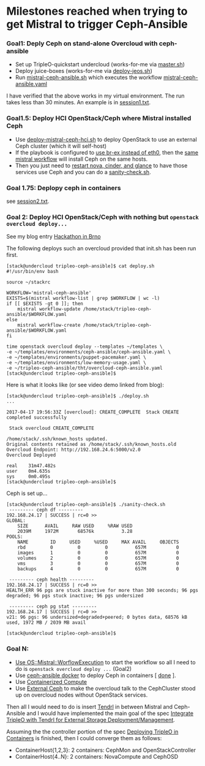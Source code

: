 Milestones reached when trying to get Mistral to trigger Ceph-Ansible
=====================================================================

### Goal1: Deply Ceph on stand-alone Overcloud with ceph-ansible

- Set up TripleO-quickstart undercloud (works-for-me via [master.sh](https://github.com/fultonj/oooq/blob/master/master.sh))
- Deploy juice-boxes (works-for-me via [deploy-jeos.sh](https://github.com/fultonj/oooq/blob/master/deploy-jeos.sh))
- Run [mistral-ceph-ansible.sh](https://github.com/fultonj/tripleo-ceph-ansible/blob/master/mistral-ceph-ansible.sh) which executes the workflow [mistral-ceph-ansible.yaml](https://github.com/fultonj/tripleo-ceph-ansible/blob/master/mistral-ceph-ansible.yaml)

I have verified that the above works in my virtual environment. The
run takes less than 30 minutes. An example is in [session1.txt](https://github.com/fultonj/tripleo-ceph-ansible/blob/master/session1.txt).

### Goal1.5: Deploy HCI OpenStack/Ceph where Mistral installed Ceph

- Use [deploy-mistral-ceph-hci.sh](https://github.com/fultonj/oooq/blob/master/deploy-mistral-ceph-hci.sh) to deploy OpenStack to use an external Ceph cluster (which it will self-host)
- If the playbook is configured to [use br-ex instead of eth0](https://github.com/fultonj/tripleo-ceph-ansible/commit/e8b225911bca755e606d323ca108fbc161c38206), then the [same mistral workflow](https://github.com/fultonj/tripleo-ceph-ansible/blob/master/mistral-ceph-ansible.sh) will install Ceph on the same hosts.
- Then you just need to [restart nova, cinder, and glance](https://github.com/fultonj/tripleo-ceph-ansible/blob/master/connect_osp_ceph.sh) to have those services use Ceph and you can do a [sanity-check.sh](https://github.com/fultonj/tripleo-ceph-ansible/blob/master/sanity-check.sh).

### Goal 1.75: Deplopy ceph in containers 

see [session2.txt](https://github.com/fultonj/tripleo-ceph-ansible/blob/master/session2.txt).

### Goal 2: Deploy HCI OpenStack/Ceph with nothing but `openstack overcloud deploy...`

See my blog entry [Hackathon in Brno](http://blog.johnlikesopenstack.com/2017/03/hackathon-in-brno.html)

The following deploys such an overcloud provided that init.sh has been
run first.
```
[stack@undercloud tripleo-ceph-ansible]$ cat deploy.sh 
#!/usr/bin/env bash

source ~/stackrc

WORKFLOW='mistral-ceph-ansible'
EXISTS=$(mistral workflow-list | grep $WORKFLOW | wc -l)
if [[ $EXISTS -gt 0 ]]; then
    mistral workflow-update /home/stack/tripleo-ceph-ansible/$WORKFLOW.yaml
else
    mistral workflow-create /home/stack/tripleo-ceph-ansible/$WORKFLOW.yaml
fi

time openstack overcloud deploy --templates ~/templates \
-e ~/templates/environments/ceph-ansible/ceph-ansible.yaml \
-e ~/templates/environments/puppet-pacemaker.yaml \
-e ~/templates/environments/low-memory-usage.yaml \
-e ~/tripleo-ceph-ansible/tht/overcloud-ceph-ansible.yaml
[stack@undercloud tripleo-ceph-ansible]$ 
```

Here is what it looks like (or see video demo linked from blog): 


```
[stack@undercloud tripleo-ceph-ansible]$ ./deploy.sh 
...

2017-04-17 19:56:33Z [overcloud]: CREATE_COMPLETE  Stack CREATE completed successfully

 Stack overcloud CREATE_COMPLETE 

/home/stack/.ssh/known_hosts updated.
Original contents retained as /home/stack/.ssh/known_hosts.old
Overcloud Endpoint: http://192.168.24.6:5000/v2.0
Overcloud Deployed

real    31m47.482s
user    0m4.635s
sys     0m0.495s
[stack@undercloud tripleo-ceph-ansible]$
```

Ceph is set up...

```
[stack@undercloud tripleo-ceph-ansible]$ ./sanity-check.sh 
 --------- ceph df --------- 
192.168.24.17 | SUCCESS | rc=0 >>
GLOBAL:
    SIZE      AVAIL     RAW USED     %RAW USED 
    2039M     1972M       68576k          3.28 
POOLS:
    NAME        ID     USED     %USED     MAX AVAIL     OBJECTS 
    rbd         0         0         0          657M           0 
    images      1         0         0          657M           0 
    volumes     2         0         0          657M           0 
    vms         3         0         0          657M           0 
    backups     4         0         0          657M           0 

 --------- ceph health --------- 
192.168.24.17 | SUCCESS | rc=0 >>
HEALTH_ERR 96 pgs are stuck inactive for more than 300 seconds; 96 pgs degraded; 96 pgs stuck inactive; 96 pgs undersized

 --------- ceph pg stat --------- 
192.168.24.17 | SUCCESS | rc=0 >>
v21: 96 pgs: 96 undersized+degraded+peered; 0 bytes data, 68576 kB used, 1972 MB / 2039 MB avail

[stack@undercloud tripleo-ceph-ansible]$ 
```

### Goal N:

- [Use OS::Mistral::WorflowExecution](https://review.openstack.org/#/c/267770) to start the workflow so all I need to do is `openstack overcloud deploy ...` (Goal2)
- Use [ceph-ansible docker](https://github.com/ceph/ceph-ansible/tree/master/roles/ceph-docker-common) to deploy Ceph in containers [ [done](https://github.com/fultonj/tripleo-ceph-ansible/blob/master/session2.txt) ].
- Use [Containerized Compute](https://access.redhat.com/documentation/en/red-hat-openstack-platform/10/single/advanced-overcloud-customization/#sect-Configuring_Containerized_Compute_Nodes)
- Use [External Ceph](https://access.redhat.com/documentation/en/red-hat-openstack-platform/10/single/red-hat-ceph-storage-for-the-overcloud#integration) to make the overcloud talk to the CephCluster stood up on overcloud nodes without OpenStack services.

Then all I would need to do is insert [Tendrl](https://github.com/tendrl/) in between Mistral and Ceph-Ansible and I would have implemented the main goal of the spec [Integrate TripleO with Tendrl for External Storage Deployment/Management](https://review.openstack.org/#/c/387631).

Assuming the the controller portion of the spec [Deploying TripleO in Containers](https://specs.openstack.org/openstack/tripleo-specs/specs/ocata/containerize-tripleo-overcloud.html)
 is finished, then I could converge them as follows:
 
- ContainerHost{1,2,3}: 2 containers: CephMon and OpenStackController
- ContainerHost{4..N}: 2 containers: NovaCompute and CephOSD

